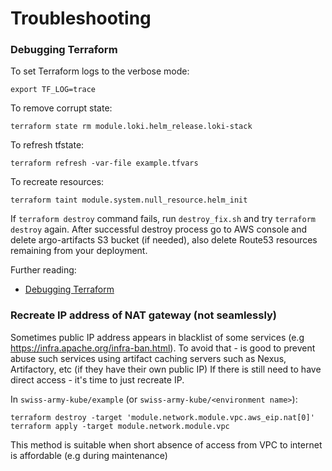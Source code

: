 # Troubleshooting

### Debugging Terraform
To set Terraform logs to the verbose mode:
``` 
export TF_LOG=trace
```

To remove corrupt state:
```
terraform state rm module.loki.helm_release.loki-stack
```

To refresh tfstate:
```
terraform refresh -var-file example.tfvars
```

To recreate resources:
```
terraform taint module.system.null_resource.helm_init
```

If `terraform destroy` command fails, run `destroy_fix.sh` and try `terraform destroy` again. After successful destroy process go to AWS console and delete argo-artifacts S3 bucket (if needed), also delete Route53 resources remaining from your deployment.

Further reading: 
* [Debugging Terraform](https://www.terraform.io/docs/internals/debugging.html)

### Recreate IP address of NAT gateway (not seamlessly)

Sometimes public IP address appears in blacklist of some services (e.g https://infra.apache.org/infra-ban.html).
To avoid that - is good to prevent abuse such services using artifact caching servers such as Nexus, Artifactory, etc (if they have their own public IP)
If there is still need to have direct access - it's time to just recreate IP.

In `swiss-army-kube/example` (or `swiss-army-kube/<environment name>`):

```shell
terraform destroy -target 'module.network.module.vpc.aws_eip.nat[0]'
terraform apply -target module.network.module.vpc
```

This method is suitable when short absence of access from VPC to internet is affordable (e.g during maintenance)
